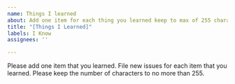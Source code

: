 ```yaml
---
name: Things I learned
about: Add one item for each thing you learned keep to max of 255 characters
title: "[Things I Learned]"
labels: I Know
assignees: ''

---
```


Please add one item that you learned.  File new issues for each item that you learned.  Please keep the number of characters to no more than 255.
